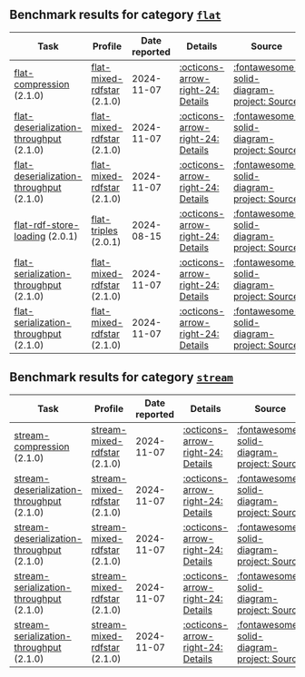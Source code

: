 ## Benchmark results for category [`flat`](https://w3id.org/riverbench/v/dev/categories/flat)

Task | Profile | Date reported | Details | Source
--- | --- | --- | --- | ---
[flat-compression](https://w3id.org/riverbench/v/dev/tasks/flat-compression) (2.1.0) | [flat-mixed-rdfstar](https://w3id.org/riverbench/v/dev/profiles/flat-mixed-rdfstar) (2.1.0) | 2024-11-07 | [:octicons-arrow-right-24: Details](https://w3id.org/riverbench/v/dev/tasks/flat-compression/results#RApH5kJKMjVzG597bWC7LfjOMCmNrIPRe_UJofAu91X9w) | [:fontawesome-solid-diagram-project: Source](https://w3id.org/np/RApH5kJKMjVzG597bWC7LfjOMCmNrIPRe_UJofAu91X9w)
[flat-deserialization-throughput](https://w3id.org/riverbench/v/dev/tasks/flat-deserialization-throughput) (2.1.0) | [flat-mixed-rdfstar](https://w3id.org/riverbench/v/dev/profiles/flat-mixed-rdfstar) (2.1.0) | 2024-11-07 | [:octicons-arrow-right-24: Details](https://w3id.org/riverbench/v/dev/tasks/flat-deserialization-throughput/results#RAHeFEKvZFcuFRhkL9J0p4tGqKnRnKThgOJ5AAoK_a56M) | [:fontawesome-solid-diagram-project: Source](https://w3id.org/np/RAHeFEKvZFcuFRhkL9J0p4tGqKnRnKThgOJ5AAoK_a56M)
[flat-deserialization-throughput](https://w3id.org/riverbench/v/dev/tasks/flat-deserialization-throughput) (2.1.0) | [flat-mixed-rdfstar](https://w3id.org/riverbench/v/dev/profiles/flat-mixed-rdfstar) (2.1.0) | 2024-11-07 | [:octicons-arrow-right-24: Details](https://w3id.org/riverbench/v/dev/tasks/flat-deserialization-throughput/results#RAVXAaFx10RlBS_LL6Z8oDuWx8Srd0H1wc5L96po00zSc) | [:fontawesome-solid-diagram-project: Source](https://w3id.org/np/RAVXAaFx10RlBS_LL6Z8oDuWx8Srd0H1wc5L96po00zSc)
[flat-rdf-store-loading](https://w3id.org/riverbench/v/dev/tasks/flat-rdf-store-loading) (2.0.1) | [flat-triples](https://w3id.org/riverbench/v/dev/profiles/flat-triples) (2.0.1) | 2024-08-15 | [:octicons-arrow-right-24: Details](https://w3id.org/riverbench/v/dev/tasks/flat-rdf-store-loading/results#RAyFZlqsYQ_w-j5cah_gI8WBIZxiVSM4ocWHD_tnyjLxs) | [:fontawesome-solid-diagram-project: Source](https://w3id.org/np/RAyFZlqsYQ_w-j5cah_gI8WBIZxiVSM4ocWHD_tnyjLxs)
[flat-serialization-throughput](https://w3id.org/riverbench/v/dev/tasks/flat-serialization-throughput) (2.1.0) | [flat-mixed-rdfstar](https://w3id.org/riverbench/v/dev/profiles/flat-mixed-rdfstar) (2.1.0) | 2024-11-07 | [:octicons-arrow-right-24: Details](https://w3id.org/riverbench/v/dev/tasks/flat-serialization-throughput/results#RAocQCk-I5Br8F882ezPZ-CIBr3HoGkgp-uW14dwKGzK8) | [:fontawesome-solid-diagram-project: Source](https://w3id.org/np/RAocQCk-I5Br8F882ezPZ-CIBr3HoGkgp-uW14dwKGzK8)
[flat-serialization-throughput](https://w3id.org/riverbench/v/dev/tasks/flat-serialization-throughput) (2.1.0) | [flat-mixed-rdfstar](https://w3id.org/riverbench/v/dev/profiles/flat-mixed-rdfstar) (2.1.0) | 2024-11-07 | [:octicons-arrow-right-24: Details](https://w3id.org/riverbench/v/dev/tasks/flat-serialization-throughput/results#RABVe90JkVlX8bh8XkF0XPepRShqx2VEO6WUtA7HEofbc) | [:fontawesome-solid-diagram-project: Source](https://w3id.org/np/RABVe90JkVlX8bh8XkF0XPepRShqx2VEO6WUtA7HEofbc)


## Benchmark results for category [`stream`](https://w3id.org/riverbench/v/dev/categories/stream)

Task | Profile | Date reported | Details | Source
--- | --- | --- | --- | ---
[stream-compression](https://w3id.org/riverbench/v/dev/tasks/stream-compression) (2.1.0) | [stream-mixed-rdfstar](https://w3id.org/riverbench/v/dev/profiles/stream-mixed-rdfstar) (2.1.0) | 2024-11-07 | [:octicons-arrow-right-24: Details](https://w3id.org/riverbench/v/dev/tasks/stream-compression/results#RADdkUASknbkyfui0sONytgVueLz-U7ZgjXvvaMICoK7Y) | [:fontawesome-solid-diagram-project: Source](https://w3id.org/np/RADdkUASknbkyfui0sONytgVueLz-U7ZgjXvvaMICoK7Y)
[stream-deserialization-throughput](https://w3id.org/riverbench/v/dev/tasks/stream-deserialization-throughput) (2.1.0) | [stream-mixed-rdfstar](https://w3id.org/riverbench/v/dev/profiles/stream-mixed-rdfstar) (2.1.0) | 2024-11-07 | [:octicons-arrow-right-24: Details](https://w3id.org/riverbench/v/dev/tasks/stream-deserialization-throughput/results#RAyaXS6NPl4bvsjbeOe8q3ySgT3U8hpWi0Qk9iMe1goQA) | [:fontawesome-solid-diagram-project: Source](https://w3id.org/np/RAyaXS6NPl4bvsjbeOe8q3ySgT3U8hpWi0Qk9iMe1goQA)
[stream-deserialization-throughput](https://w3id.org/riverbench/v/dev/tasks/stream-deserialization-throughput) (2.1.0) | [stream-mixed-rdfstar](https://w3id.org/riverbench/v/dev/profiles/stream-mixed-rdfstar) (2.1.0) | 2024-11-07 | [:octicons-arrow-right-24: Details](https://w3id.org/riverbench/v/dev/tasks/stream-deserialization-throughput/results#RA8dtSTaWtKq_F1LkvbZeYp_C-AJQKWvyru_IVVu7r_lU) | [:fontawesome-solid-diagram-project: Source](https://w3id.org/np/RA8dtSTaWtKq_F1LkvbZeYp_C-AJQKWvyru_IVVu7r_lU)
[stream-serialization-throughput](https://w3id.org/riverbench/v/dev/tasks/stream-serialization-throughput) (2.1.0) | [stream-mixed-rdfstar](https://w3id.org/riverbench/v/dev/profiles/stream-mixed-rdfstar) (2.1.0) | 2024-11-07 | [:octicons-arrow-right-24: Details](https://w3id.org/riverbench/v/dev/tasks/stream-serialization-throughput/results#RAQKc25TbI-fvwb5WjDUsOyoGjHlc8gzLzZi9bp5PnOjM) | [:fontawesome-solid-diagram-project: Source](https://w3id.org/np/RAQKc25TbI-fvwb5WjDUsOyoGjHlc8gzLzZi9bp5PnOjM)
[stream-serialization-throughput](https://w3id.org/riverbench/v/dev/tasks/stream-serialization-throughput) (2.1.0) | [stream-mixed-rdfstar](https://w3id.org/riverbench/v/dev/profiles/stream-mixed-rdfstar) (2.1.0) | 2024-11-07 | [:octicons-arrow-right-24: Details](https://w3id.org/riverbench/v/dev/tasks/stream-serialization-throughput/results#RA45HKjxGajCnh9cqnAcGPujaSrejEefVH8Vhl7-i6i7Q) | [:fontawesome-solid-diagram-project: Source](https://w3id.org/np/RA45HKjxGajCnh9cqnAcGPujaSrejEefVH8Vhl7-i6i7Q)


